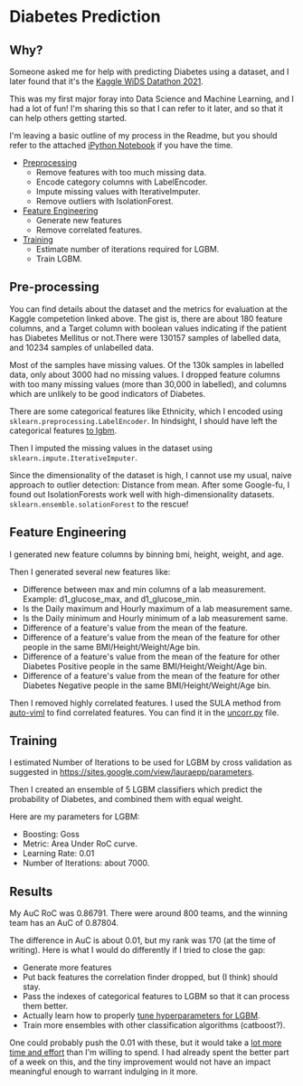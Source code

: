 # Diabetes Prediction

## Why?

Someone asked me for help with predicting Diabetes using a dataset, and I later found that it's the [Kaggle WiDS Datathon 2021](https://www.kaggle.com/c/widsdatathon2021).

This was my first major foray into Data Science and Machine Learning, and I had a lot of fun!
I'm sharing this so that I can refer to it later, and so that it can help others getting started.

I'm leaving a basic outline of my process in the Readme, but you should refer to the attached [iPython Notebook](WIDS2021.ipynb) if you have the time.

* [Preprocessing](#pre-processing)
  - Remove features with too much missing data.
  - Encode category columns with LabelEncoder.
  - Impute missing values with IterativeImputer.
  - Remove outliers with IsolationForest.
* [Feature Engineering](#feature-engineering)
  - Generate new features
  - Remove correlated features.
* [Training](#training)
  - Estimate number of iterations required for LGBM.
  - Train LGBM.

## Pre-processing

You can find details about the dataset and the metrics for evaluation at the Kaggle competetion linked above.
The gist is, there are about 180 feature columns, and a Target column with boolean values indicating if the patient has Diabetes Mellitus or not.There were 130157 samples of labelled data, and 10234 samples of unlabelled data.

Most of the samples have missing values. Of the 130k samples in labelled data, only about 3000 had no missing values.
I dropped feature columns with too many missing values (more than 30,000 in labelled), and columns which are unlikely to be
good indicators of Diabetes.

There are some categorical features like Ethnicity, which I encoded using `sklearn.preprocessing.LabelEncoder`.
In hindsight, I should have left the categorical features [to lgbm](https://lightgbm.readthedocs.io/en/latest/Advanced-Topics.html#categorical-feature-support).

Then I imputed the missing values in the dataset using `sklearn.impute.IterativeImputer`.

Since the dimensionality of the dataset is high, I cannot use my usual, naive approach to outlier detection: Distance from mean.
After some Google-fu, I found out IsolationForests work well with high-dimensionality datasets.
`sklearn.ensemble.solationForest` to the rescue!

## Feature Engineering

I generated new feature columns by binning bmi, height, weight, and age.

Then I generated several new features like:
- Difference between max and min columns of a lab measurement. Example: d1_glucose_max, and d1_glucose_min.
- Is the Daily maximum and Hourly maximum of a lab measurement same.
- Is the Daily minimum and Hourly minimum of a lab measurement same.
- Difference of a feature's value from the mean of the feature.
- Difference of a feature's value from the mean of the feature for other people in the same BMI/Height/Weight/Age bin.
- Difference of a feature's value from the mean of the feature for other Diabetes Positive people in the same BMI/Height/Weight/Age bin.
- Difference of a feature's value from the mean of the feature for other Diabetes Negative people in the same BMI/Height/Weight/Age bin.

Then I removed highly correlated features.
I used the SULA method from [auto-viml](https://github.com/AutoViML/Auto_ViML) to find correlated features.
You can find it in the [uncorr.py](uncorr.py) file.

## Training

I estimated Number of Iterations to be used for LGBM by cross validation as suggested in https://sites.google.com/view/lauraepp/parameters.

Then I created an ensemble of 5 LGBM classifiers which predict the probability of Diabetes, and combined them with equal weight.

Here are my parameters for LGBM:
- Boosting: Goss
- Metric: Area Under RoC curve.
- Learning Rate: 0.01
- Number of Iterations: about 7000.


## Results

My AuC RoC was 0.86791. There were around 800 teams, and the winning team has an AuC of 0.87804.

The difference in AuC is about 0.01, but my rank was 170 (at the time of writing).
Here is what I would do differently if I tried to close the gap:

- Generate more features
- Put back features the correlation finder dropped, but (I think) should stay.
- Pass the indexes of categorical features to LGBM so that it can process them better.
- Actually learn how to properly [tune hyperparameters for LGBM](https://lightgbm.readthedocs.io/en/latest/Parameters-Tuning.html).
- Train more ensembles with other classification algorithms (catboost?).

One could probably push the 0.01 with these, but it would take a [lot more time and effort](https://www.google.com/search?q=pareto+principle) than I'm willing to spend.
I had already spent the better part of a week on this, and the tiny improvement would not have an impact meaningful enough to warrant indulging in it more.


